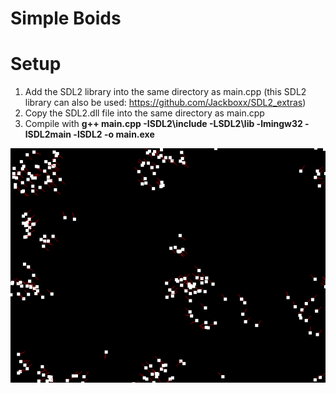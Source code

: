 # **Simple Boids**

# Setup
1. Add the SDL2 library into the same directory as main.cpp (this SDL2 library can also be used: https://github.com/Jackboxx/SDL2_extras)
2. Copy the SDL2.dll file into the same directory as main.cpp
3. Compile with **g++ main.cpp -ISDL2\include -LSDL2\lib -lmingw32 -lSDL2main -lSDL2 -o main.exe**

![Image not Found](/image.PNG)